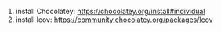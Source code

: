1. install Chocolatey: https://chocolatey.org/install#individual
2. install lcov: https://community.chocolatey.org/packages/lcov